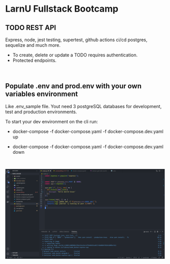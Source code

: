 # LarnU Fullstack Bootcamp

## TODO REST API

Express, node, jest testing, supertest, github actions ci/cd postgres, sequelize and much more.

- To create, delete or update a TODO requires authentication.
- Protected endpoints.

<br>

## Populate .env and prod.env with your own variables environment

Like .env_sample file. Yout need 3 postgreSQL databases for development, test and production environments.

To start your dev environment on the cli run:

- docker-compose -f docker-compose.yaml -f docker-compose.dev.yaml up

- docker-compose -f docker-compose.yaml -f docker-compose.dev.yaml down

<br>

![plot](./assets/Screenshot_2022-10-07_22-14-29.png)
